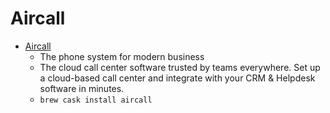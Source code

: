 # Aircall
- [Aircall](https://aircall.io/)
  -  The phone system for modern business
  - The cloud call center software trusted by teams everywhere. Set up a cloud-based call center and integrate with your CRM & Helpdesk software in minutes.
  - `brew cask install aircall`
